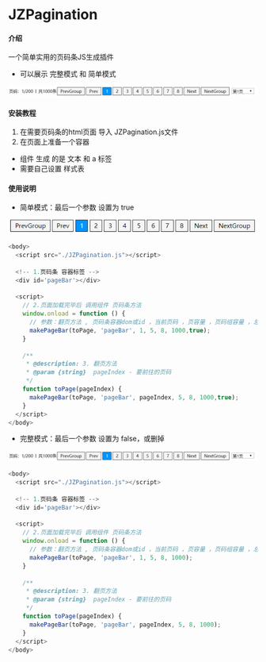 # JZPagination

#### 介绍
一个简单实用的页码条JS生成插件

+ 可以展示 完整模式 和 简单模式

![JZPagination页码条](assets/JZPagination页码条.jpg)

#### 安装教程

1. 在需要页码条的html页面 导入 JZPagination.js文件
2.  在页面上准备一个容器
   + 组件 生成  的是 文本 和 a 标签
   + 需要自己设置 样式表

#### 使用说明

+ 简单模式：最后一个参数 设置为 true

![1567850669645](assets/1567850669645.png)

```js
<body>
  <script src="./JZPagination.js"></script>

  <!-- 1.页码条 容器标签 -->
  <div id='pageBar'></div>

  <script>
    // 2.页面加载完毕后 调用组件 页码条方法
    window.onload = function () {
      // 参数：翻页方法 , 页码条容器dom或id ，当前页码 ，页容量 ，页码组容量 ，总行数，是否简单模式
      makePageBar(toPage, 'pageBar', 1, 5, 8, 1000,true);
    }

    /**
     * @description: 3. 翻页方法
     * @param {string}  pageIndex - 要前往的页码
     */
    function toPage(pageIndex) {
      makePageBar(toPage, 'pageBar', pageIndex, 5, 8, 1000,true);
    }
  </script>
</body>
```

+ 完整模式：最后一个参数 设置为 false，或删掉

![JZPagination页码条](assets/JZPagination页码条.jpg)

```js
<body>
  <script src="./JZPagination.js"></script>

  <!-- 1.页码条 容器标签 -->
  <div id='pageBar'></div>

  <script>
    // 2.页面加载完毕后 调用组件 页码条方法
    window.onload = function () {
      // 参数：翻页方法 , 页码条容器dom或id ，当前页码 ，页容量 ，页码组容量 ，总行数，是否简单模式
      makePageBar(toPage, 'pageBar', 1, 5, 8, 1000);
    }

    /**
     * @description: 3. 翻页方法
     * @param {string}  pageIndex - 要前往的页码
     */
    function toPage(pageIndex) {
      makePageBar(toPage, 'pageBar', pageIndex, 5, 8, 1000);
    }
  </script>
</body>
```

